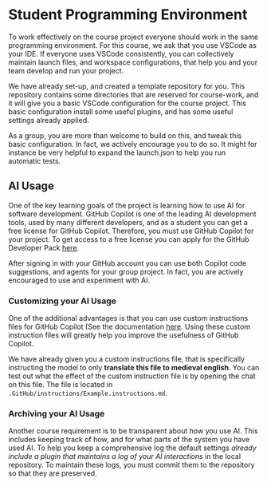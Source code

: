 # Student Programming Environment

To work effectively on the course project everyone should work in the same programming environment. For this course, we ask that you use VSCode as your IDE. If everyone uses VSCode consistently, you can collectively maintain launch files, and workspace configurations, that help you and your team develop and run your project. 

We have already set-up, and created a template repository for you. This repository contains some directories that are reserved for course-work, and it will give you a basic VSCode configuration for the course project. This basic configuration install some useful plugins, and has some useful settings already applied. 

As a group, you are more than welcome to build on this, and tweak this basic configuration. In fact, we actively encourage you to do so. It might for instance be very helpful to expand the launch.json to help you run automatic tests.

## AI Usage

One of the key learning goals of the project is learning how to use AI for software development. GitHub Copilot is one of the leading AI development tools, used by many different developers, and as a student you can get a free license for GitHub Copilot. Therefore, you must use GitHub Copilot for your project. To get access to a free license you can apply for the GitHub Developer Pack [here](https://GitHub.com/education/students).  

After signing in with your GitHub account you can use both Copilot code suggestions, and agents for your group project. In fact, you are actively encouraged to use and experiment with AI. 

### Customizing your AI Usage

One of the additional advantages is that you can use custom instructions files for GitHub Copilot (See the documentation [here](https://docs.GitHub.com/en/copilot/how-tos/configure-custom-instructions/add-repository-instructions). Using these custom instruction files will greatly help you improve the usefulness of GitHub Copilot. 

We have already given you a custom instructions file, that is specifically instructing the model to only **translate this file to medieval english**. You can test out what the effect of the custom instruction file is by opening the chat on this file. The file is located in `.GitHub/instructions/Example.instructions.md`. 

### Archiving your AI Usage

Another course requirement is to be transparent about how you use AI. This includes keeping track of how, and for what parts of the system you have used AI. To help you keep a comprehensive log the default settings *already include a plugin that maintains a log of your AI interactions* in the local repository. To maintain these logs, you must commit them to the repository so that they are preserved. 